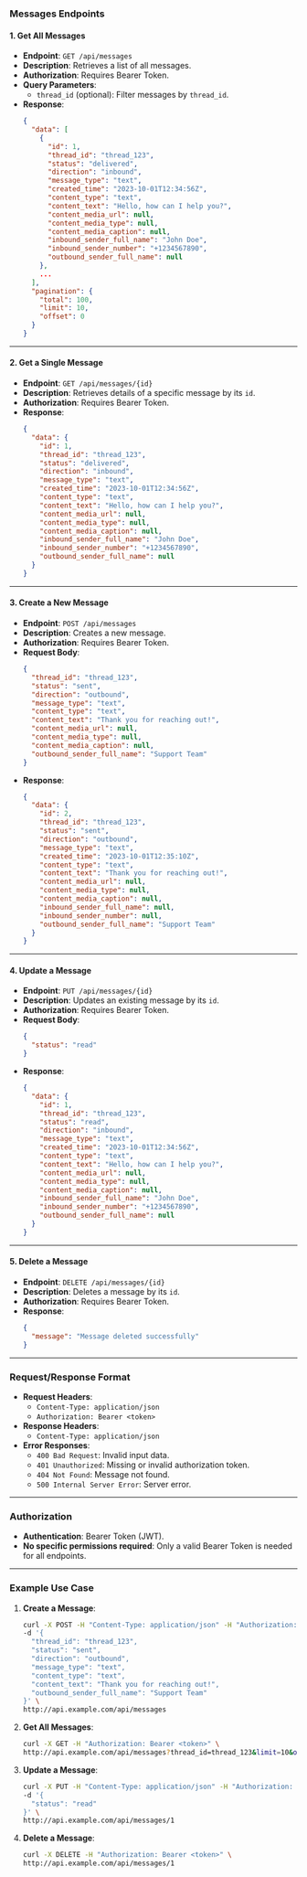 ### **Messages Endpoints**

#### 1. **Get All Messages**

- **Endpoint**: `GET /api/messages`
- **Description**: Retrieves a list of all messages.
- **Authorization**: Requires Bearer Token.
- **Query Parameters**:
  - `thread_id` (optional): Filter messages by `thread_id`.
- **Response**:
  ```json
  {
    "data": [
      {
        "id": 1,
        "thread_id": "thread_123",
        "status": "delivered",
        "direction": "inbound",
        "message_type": "text",
        "created_time": "2023-10-01T12:34:56Z",
        "content_type": "text",
        "content_text": "Hello, how can I help you?",
        "content_media_url": null,
        "content_media_type": null,
        "content_media_caption": null,
        "inbound_sender_full_name": "John Doe",
        "inbound_sender_number": "+1234567890",
        "outbound_sender_full_name": null
      },
      ...
    ],
    "pagination": {
      "total": 100,
      "limit": 10,
      "offset": 0
    }
  }
  ```

---

#### 2. **Get a Single Message**

- **Endpoint**: `GET /api/messages/{id}`
- **Description**: Retrieves details of a specific message by its `id`.
- **Authorization**: Requires Bearer Token.
- **Response**:
  ```json
  {
    "data": {
      "id": 1,
      "thread_id": "thread_123",
      "status": "delivered",
      "direction": "inbound",
      "message_type": "text",
      "created_time": "2023-10-01T12:34:56Z",
      "content_type": "text",
      "content_text": "Hello, how can I help you?",
      "content_media_url": null,
      "content_media_type": null,
      "content_media_caption": null,
      "inbound_sender_full_name": "John Doe",
      "inbound_sender_number": "+1234567890",
      "outbound_sender_full_name": null
    }
  }
  ```

---

#### 3. **Create a New Message**

- **Endpoint**: `POST /api/messages`
- **Description**: Creates a new message.
- **Authorization**: Requires Bearer Token.
- **Request Body**:
  ```json
  {
    "thread_id": "thread_123",
    "status": "sent",
    "direction": "outbound",
    "message_type": "text",
    "content_type": "text",
    "content_text": "Thank you for reaching out!",
    "content_media_url": null,
    "content_media_type": null,
    "content_media_caption": null,
    "outbound_sender_full_name": "Support Team"
  }
  ```
- **Response**:
  ```json
  {
    "data": {
      "id": 2,
      "thread_id": "thread_123",
      "status": "sent",
      "direction": "outbound",
      "message_type": "text",
      "created_time": "2023-10-01T12:35:10Z",
      "content_type": "text",
      "content_text": "Thank you for reaching out!",
      "content_media_url": null,
      "content_media_type": null,
      "content_media_caption": null,
      "inbound_sender_full_name": null,
      "inbound_sender_number": null,
      "outbound_sender_full_name": "Support Team"
    }
  }
  ```

---

#### 4. **Update a Message**

- **Endpoint**: `PUT /api/messages/{id}`
- **Description**: Updates an existing message by its `id`.
- **Authorization**: Requires Bearer Token.
- **Request Body**:
  ```json
  {
    "status": "read"
  }
  ```
- **Response**:
  ```json
  {
    "data": {
      "id": 1,
      "thread_id": "thread_123",
      "status": "read",
      "direction": "inbound",
      "message_type": "text",
      "created_time": "2023-10-01T12:34:56Z",
      "content_type": "text",
      "content_text": "Hello, how can I help you?",
      "content_media_url": null,
      "content_media_type": null,
      "content_media_caption": null,
      "inbound_sender_full_name": "John Doe",
      "inbound_sender_number": "+1234567890",
      "outbound_sender_full_name": null
    }
  }
  ```

---

#### 5. **Delete a Message**

- **Endpoint**: `DELETE /api/messages/{id}`
- **Description**: Deletes a message by its `id`.
- **Authorization**: Requires Bearer Token.
- **Response**:
  ```json
  {
    "message": "Message deleted successfully"
  }
  ```

---

### **Request/Response Format**

- **Request Headers**:
  - `Content-Type: application/json`
  - `Authorization: Bearer <token>`
- **Response Headers**:
  - `Content-Type: application/json`
- **Error Responses**:
  - `400 Bad Request`: Invalid input data.
  - `401 Unauthorized`: Missing or invalid authorization token.
  - `404 Not Found`: Message not found.
  - `500 Internal Server Error`: Server error.

---

### **Authorization**

- **Authentication**: Bearer Token (JWT).
- **No specific permissions required**: Only a valid Bearer Token is needed for all endpoints.

---

### **Example Use Case**

1. **Create a Message**:

   ```bash
   curl -X POST -H "Content-Type: application/json" -H "Authorization: Bearer <token>" \
   -d '{
     "thread_id": "thread_123",
     "status": "sent",
     "direction": "outbound",
     "message_type": "text",
     "content_type": "text",
     "content_text": "Thank you for reaching out!",
     "outbound_sender_full_name": "Support Team"
   }' \
   http://api.example.com/api/messages
   ```

2. **Get All Messages**:

   ```bash
   curl -X GET -H "Authorization: Bearer <token>" \
   http://api.example.com/api/messages?thread_id=thread_123&limit=10&offset=0
   ```

3. **Update a Message**:

   ```bash
   curl -X PUT -H "Content-Type: application/json" -H "Authorization: Bearer <token>" \
   -d '{
     "status": "read"
   }' \
   http://api.example.com/api/messages/1
   ```

4. **Delete a Message**:
   ```bash
   curl -X DELETE -H "Authorization: Bearer <token>" \
   http://api.example.com/api/messages/1
   ```
